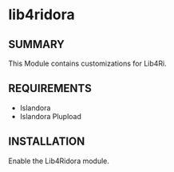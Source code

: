 lib4ridora
==========

SUMMARY
-------

This Module contains customizations for Lib4Ri.

REQUIREMENTS
------------

  * Islandora
  * Islandora Plupload

INSTALLATION
------------

Enable the Lib4Ridora module.
